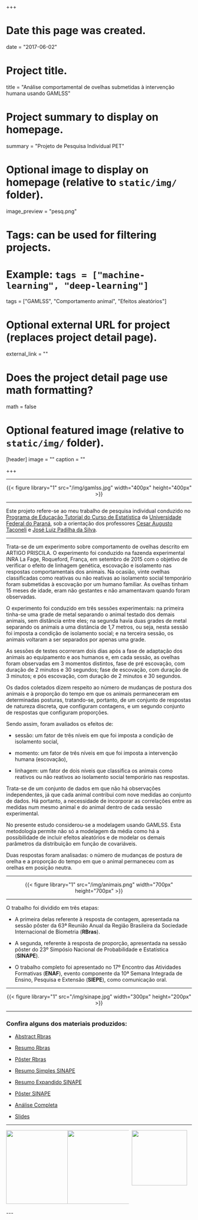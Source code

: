 +++
# Date this page was created.
date = "2017-06-02"

# Project title.
title = "Análise comportamental de ovelhas submetidas à intervenção humana usando GAMLSS"

# Project summary to display on homepage.
summary = "Projeto de Pesquisa Individual PET"

# Optional image to display on homepage (relative to `static/img/` folder).
image_preview = "pesq.png"

# Tags: can be used for filtering projects.
# Example: `tags = ["machine-learning", "deep-learning"]`
tags = ["GAMLSS", "Comportamento animal", "Efeitos aleatórios"]

# Optional external URL for project (replaces project detail page).
external_link = ""

# Does the project detail page use math formatting?
math = false

# Optional featured image (relative to `static/img/` folder).
[header]
image = ""
caption = ""

+++

---

<center>
{{< figure library="1" src="/img/gamlss.jpg" width="400px" height="400px" >}}
</center>

---

Este projeto refere-se ao meu trabalho de pesquisa individual conduzido no [Programa de Educação Tutorial do Curso de Estatística][pet] da [Universidade Federal do Paraná][ufpr], sob a orientação dos professores [Cesar Augusto Taconeli][cesar] e [José Luiz Padilha da Silva][padilha].

---


Trata-se de um experimento sobre comportamento de ovelhas descrito em
ARTIGO PRISCILA. O experimento foi conduzido na fazenda experimental INRA La Fage, Roqueford, França, em setembro de 2015 com o objetivo de verificar o efeito de linhagem genética, escovação e isolamento nas respostas comportamentais dos animais. Na ocasião, vinte ovelhas classificadas como reativas ou não reativas ao isolamento social temporário foram submetidas à escovação por um humano familiar. As ovelhas tinham 15 meses de idade, eram não gestantes e não amamentavam
quando foram observadas. 

O experimento foi conduzido em três sessões experimentais: na primeira tinha-se uma grade de metal separando o animal testado dos demais animais, sem distância entre eles; na segunda havia duas grades de metal separando os animais a uma distância de 1,7 metros, ou seja, nesta sessão foi imposta a condição de isolamento social; e na terceira sessão, os animais voltaram a ser separados por apenas uma grade. 

As sessões de testes ocorreram dois dias após a fase de adaptação dos
animais ao equipamento e aos humanos e, em cada sessão, as ovelhas foram
observadas em 3 momentos distintos, fase de pré escovação, com duração
de 2 minutos e 30 segundos; fase de escovação, com duração de 3 minutos;
e pós escovação, com duração de 2 minutos e 30 segundos.

Os dados coletados dizem respeito ao número de mudanças de postura dos
animais e à proporção do tempo em que os animais permaneceram em determinadas posturas, tratando-se, portanto, de um conjunto de respostas de natureza discreta, que configuram contagens, e um segundo conjunto de respostas que configuram proporções.

Sendo assim, foram avaliados os efeitos de:

  - sessão: um fator de três níveis em que foi imposta a condição de isolamento social, 
  
  - momento: um fator de três níveis em que foi imposta a intervenção humana (escovação),
  
  - linhagem: um fator de dois níveis que classifica os animais como reativos ou não reativos ao isolamento social temporário nas respostas.

Trata-se de um conjunto de dados em que não há observações independentes, já que cada animal contribui com nove medidas ao conjunto de dados. Há portanto, a necessidade de incorporar as correlações entre as medidas num mesmo animal e do animal dentro de cada sessão experimental. 

No presente estudo considerou-se a modelagem usando GAMLSS. Esta metodologia permite não só a modelagem da média como há a possibilidade de incluir efeitos aleatórios e de modelar os demais parâmetros da distribuição em função de covariáveis. 

Duas respostas foram analisadas: o número de mudanças de postura de orelha e a proporção do tempo em que o animal permaneceu com as orelhas em posição neutra.

---

<center>
{{< figure library="1" src="/img/animais.png" width="700px" height="700px" >}}
</center>

---

O trabalho foi dividido em três etapas:

 - A primeira delas referente à resposta de contagem, apresentada na sessão pôster da 63ª Reunião Anual da Região Brasileira da Sociedade Internacional de Biometria (**RBras**).

 - A segunda, referente à resposta de proporção, apresentada na sessão pôster do 23º Simpósio Nacional de Probabilidade e Estatística (**SINAPE**).

 - O trabalho completo foi apresentado no 17º Encontro das Atividades Formativas (**ENAF**), evento componente da 10ª Semana Integrada de Ensino, Pesquisa e Extensão (**SIEPE**), como comunicação oral.

---

<center>
{{< figure library="1" src="/img/sinape.jpg" width="300px" height="200px" >}}
</center>

---

### Confira alguns dos materiais produzidos:

 - [Abstract Rbras](/img/proj_gamlss/abstract_LINEU.pdf)
 
 - [Resumo Rbras](/img/proj_gamlss/resumo_simples_LINEU.pdf)
 
 - [Pôster Rbras](/img/proj_gamlss/posterRBras.pdf)
 
 - [Resumo Simples SINAPE](/img/proj_gamlss/resumo_simples.pdf)
 
 - [Resumo Expandido SINAPE](/img/proj_gamlss/resumo_expandido_lineu3.pdf)
 
 - [Pôster SINAPE](/img/proj_gamlss/posterSINAPE.pdf)
 
 - [Análise Completa](/img/proj_gamlss/siepe.html)
 
 - [Slides](/img/proj_gamlss/pi_pres.pdf)

---

<center>

<div style="float:left; width:33%"><img width="200px" height="200px" 
src="/img/logo-pet.png/"/></div>

<div style="float:left; width:33%"><img width="200px" height="200px" 
src="/img/ufpr.jpg/"/></div>

<div style="float:left; width:33%"><img width="150px" height="150px" 
src="/img/leg.png/"/></div>

</center>

<Table>
 
</Table> 
---

[cesar]: https://docs.ufpr.br/~taconeli/
[lea]: http://www.lea.ufpr.br/
[padilha]: https://docs.ufpr.br/~jlpadilha/
[pet]: https://pet-estatistica.github.io/site/
[ufpr]: http://www.ufpr.br/portalufpr/